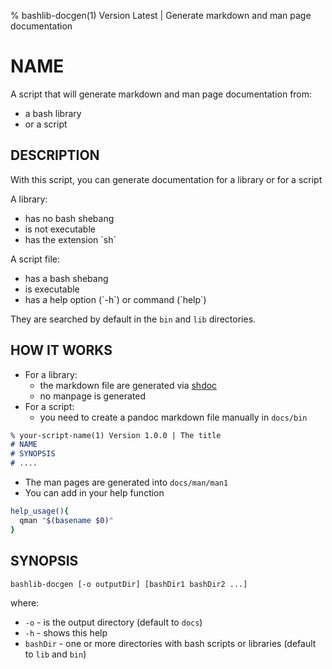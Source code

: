 % bashlib-docgen(1) Version Latest | Generate markdown and man page documentation
# NAME

A script that will generate markdown and man page documentation from:

* a bash library 
* or a script

## DESCRIPTION

With this script, you can generate documentation for a library or for a script

A library:

* has no bash shebang
* is not executable
* has the extension \`sh\`

A script file:

* has a bash shebang
* is executable
* has a help option (\`-h\`) or command (\`help\`)

They are searched by default in the `bin` and `lib` directories.

## HOW IT WORKS

* For a library:
  * the markdown file are generated via [shdoc](https://github.com/reconquest/shdoc)
  * no manpage is generated
* For a script:
  * you need to create a pandoc markdown file manually in `docs/bin`
```markdown
% your-script-name(1) Version 1.0.0 | The title
# NAME
# SYNOPSIS
# ....
```
  * The man pages are generated into `docs/man/man1`
  * You can add in your help function
```bash
help_usage(){
  qman "$(basename $0)"
}
```



## SYNOPSIS


```bash
bashlib-docgen [-o outputDir] [bashDir1 bashDir2 ...]
```

where:

* `-o`      - is the output directory (default to `docs`)
* `-h`      - shows this help
* `bashDir` - one or more directories with bash scripts or libraries (default to `lib` and `bin`)

